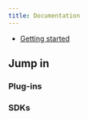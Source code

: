 ```yaml
---
title: Documentation
---
```


- [Getting started](01.getting-started.md)

## Jump in

### Plug-ins

<Stack class="lg:grid-cols-3 md:grid-cols-2 grid-cols-1">
    <Cta
        title="WooCommerce (WordPress)" 
        link="/documentation/10.woocommerce/" 
        link-full
        img-class="max-h-24"
        img="/integrations/woocommerce2.svg"
        button-variant="outline icon" />
    <Cta
        title="Prestashop"
        link="/documentation/11.prestashop/"
        link-full
        img-class="max-h-24"
        button-variant="outline icon"
        img="/integrations/prestashop.svg" />
    <Cta
        title="Magento 2"
        link="/documentation/13.magento2/"
        link-full
        img-class="max-h-24"
        button-variant="outline icon"
        img="/integrations/magento.svg" />
</Stack>

### SDKs

<Stack class="lg:grid-cols-3 md:grid-cols-2 grid-cols-1">
    <Cta
        title="PHP" 
        link="/documentation/50.php-sdk/" 
        link-full
        img-class="max-h-24"
        button-variant="outline icon"
        img="/integrations/php.svg" />
    <Cta
        title="JS/Node"
        link="/documentation/51.js-sdk/"
        link-full
        img-class="max-h-24"
        button-variant="outline icon"
        img="/integrations/js.svg" />
</Stack>
